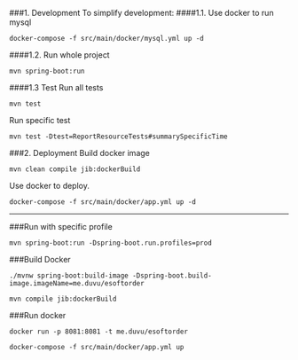 ###1. Development
To simplify development:
####1.1. Use docker to run mysql
```shell script
docker-compose -f src/main/docker/mysql.yml up -d
```

####1.2. Run whole project
```shell script
mvn spring-boot:run
```

####1.3 Test
Run all tests
```shell script
mvn test
```
Run specific test
```shell script
mvn test -Dtest=ReportResourceTests#summarySpecificTime
```

###2. Deployment
Build docker image
```shell script
mvn clean compile jib:dockerBuild

```
Use docker to deploy.
```shell script
docker-compose -f src/main/docker/app.yml up -d
```

---
###Run with specific profile
```shell script
mvn spring-boot:run -Dspring-boot.run.profiles=prod
```

###Build Docker
```shell script
./mvnw spring-boot:build-image -Dspring-boot.build-image.imageName=me.duvu/esoftorder
```
```shell script
mvn compile jib:dockerBuild

```

###Run docker
```shell script
docker run -p 8081:8081 -t me.duvu/esoftorder
```

```shell script
docker-compose -f src/main/docker/app.yml up
```